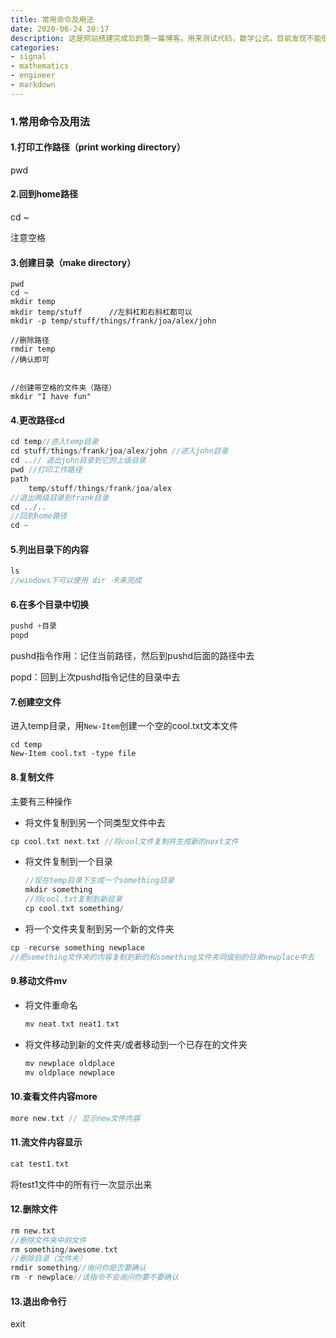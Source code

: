 ```yaml
---
title: 常用命令及用法
date: 2020-06-24 20:17
description: 这是网站搭建完成后的第一篇博客。用来测试代码，数学公式。目前发现不能很好地支持数学公式，其暂时没有其他问题。又发现插图片必须使用网址，而不能从本地导入，总而言之，对不会计算机的人不友好。
categories:
- signal
- mathematics
- engineer
- markdown
---
```


### 1.常用命令及用法

#### 1.打印工作路径（print working directory）

pwd

#### 2.回到home路径

cd ~

注意空格

#### 3.创建目录（make directory）

```CQL
pwd
cd ~
mkdir temp
mkdir temp/stuff      //左斜杠和右斜杠都可以
mkdir -p temp/stuff/things/frank/joa/alex/john

//删除路径
rmdir temp
//确认即可


//创建带空格的文件夹（路径）
mkdir "I have fun"
```

#### 4.更改路径cd

```c
cd temp//进入temp目录
cd stuff/things/frank/joa/alex/john //进入john目录
cd ..// 退出john目录到它的上级目录
pwd //打印工作路径
path
    temp/stuff/things/frank/joa/alex
//退出两级目录到frank目录
cd ../..
//回到home路径
cd ~

```

#### 5.列出目录下的内容

```c
ls
//windows下可以使用 dir -R来完成
```

#### 6.在多个目录中切换

```c
pushd +目录
popd
```

pushd指令作用：记住当前路径，然后到pushd后面的路径中去

popd：回到上次pushd指令记住的目录中去

#### 7.创建空文件

进入temp目录，用`New-Item`创建一个空的cool.txt文本文件

```cli
cd temp
New-Item cool.txt -type file
```

#### 8.复制文件

主要有三种操作

- 将文件复制到另一个同类型文件中去

```c
cp cool.txt next.txt //将cool文件复制并生成新的next文件
```

- 将文件复制到一个目录

  ```c
  //现在temp目录下生成一个something目录
  mkdir something
  //将cool.txt复制到新目录
  cp cool.txt something/
  ```

- 将一个文件夹复制到另一个新的文件夹

```c
cp -recurse something newplace
//把something文件夹的内容复制到新的和something文件夹同级别的目录newplace中去
```

#### 9.移动文件mv

- 将文件重命名

  ```c
  mv neat.txt neat1.txt
  ```

- 将文件移动到新的文件夹/或者移动到一个已存在的文件夹

  ```c
  mv newplace oldplace
  mv oldplace newplace
  ```

#### 10.查看文件内容more

```c 
more new.txt // 显示new文件内容
```

#### 11.流文件内容显示

```c
cat test1.txt
```

将test1文件中的所有行一次显示出来

#### 12.删除文件

```c
rm new.txt
//删除文件夹中的文件
rm something/awesome.txt
//删除目录（文件夹）
rmdir something//询问你是否要确认
rm -r newplace//该指令不会询问你要不要确认
```

#### 13.退出命令行

exit